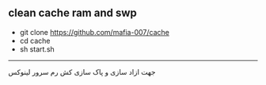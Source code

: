 ## clean cache ram and swp 

- git clone https://github.com/mafia-007/cache
- cd cache
- sh start.sh

-----------------------------------------------------
جهت ازاد سازی و پاک سازی کش رم سرور لینوکس  
